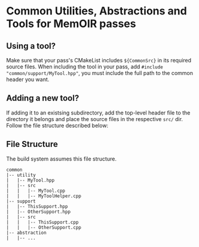 # Common Utilities, Abstractions and Tools for MemOIR passes
## Using a tool?
Make sure that your pass's CMakeList includes `${CommonSrc}` in its required source files.
When including the tool in your pass, add `#include "common/support/MyTool.hpp"`, you must include the full path to the common header you want.

## Adding a new tool?
If adding it to an existsing subdirectory, add the top-level header file to the directory it belongs and place the source files in the respective `src/` dir.
Follow the file structure described below:

## File Structure
The build system assumes this file structure.
```
common
|-- utility
|   |-- MyTool.hpp
|   |-- src
|   |   |-- MyTool.cpp
|   |   |-- MyToolHelper.cpp
|-- support
|   |-- ThisSupport.hpp
|   |-- OtherSupport.hpp
|   |-- src
|   |   |-- ThisSupport.cpp
|   |   |-- OtherSupport.cpp
|-- abstraction
|   |-- ...
```


